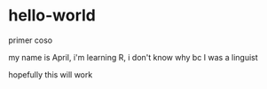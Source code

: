 # hello-world
primer coso

my name is April, i'm learning R, i don't know why bc I was a linguist

hopefully this will work
